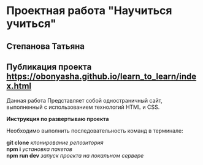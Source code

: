 # Проектная работа "Научиться учиться"
## Степанова Татьяна
## Публикация проекта https://obonyasha.github.io/learn_to_learn/index.html

Данная работа Представляет собой одностраничный сайт, выполненный с использованием технологий HTML и CSS.


**Инструкция по развертываю проекта**

Необходимо выполнить последовательность команд в терминале:

**git clone** *клонирование репозитория*  
**npm i** *установка пакетов*  
**npm run dev** *запуск проекта на локальном сервере*
